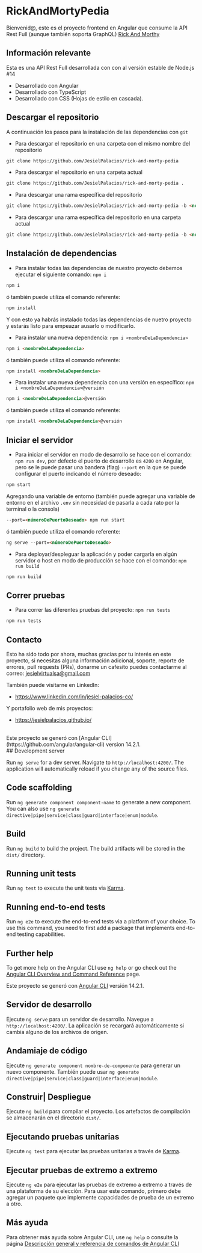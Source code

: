 # RickAndMortyPedia

Bienvenid@, este es el proyecto frontend en Angular que consume  la API Rest Full (aunque también soporta GraphQL) [Rick And Morthy](https://rickandmortyapi.com/documentation)

## Información relevante
Esta es una API Rest Full desarrollada con con al versión estable de Node.js #14

* Desarrollado con Angular
* Desarrollado con TypeScript
* Desarrollado con CSS (Hojas de estilo en cascada).


## Descargar el repositorio
A continuación los pasos para la instalación de las dependencias con `git`

* Para descargar el repositorio en una carpeta con el mismo nombre del repositorio  

```markdown
git clone https://github.com/JesielPalacios/rick-and-morty-pedia
```

* Para descargar el repositorio en una carpeta actual  

```markdown
git clone https://github.com/JesielPalacios/rick-and-morty-pedia .
```

* Para descargar una rama específica del repositorio

```markdown
git clone https://github.com/JesielPalacios/rick-and-morty-pedia -b <nombredeLaRama>
```

* Para descargar una rama específica del repositorio en una carpeta actual  

```markdown
git clone https://github.com/JesielPalacios/rick-and-morty-pedia -b <nombredeLaRama> .
```


## Instalación de dependencias
* Para instalar todas las dependencias de nuestro proyecto debemos  ejecutar el siguiente comando: `npm i`

```markdown
npm i
```

ó también puede utiliza el comando referente:

```markdown
npm install
```

Y con esto ya habrás instalado todas las dependencias de nuetro proyecto y estarás listo para empeazar  ausarlo o modificarlo.

* Para instalar una nueva dependencia: `npm i <nombreDeLaDependencia>`

```markdown
npm i <nombreDeLaDependencia>
```

ó también puede utiliza el comando referente:

```markdown
npm install <nombreDeLaDependencia>
```

* Para instalar una nueva dependencia con una versión en específico: `npm i <nombreDeLaDependencia>@versión`

```markdown
npm i <nombreDeLaDependencia>@versión
```

ó también puede utiliza el comando referente:

```markdown
npm install <nombreDeLaDependencia>@versión
```



## Iniciar el servidor
* Para iniciar el servidor en modo de desarrollo se hace con el comando: `npm run dev`, por defecto el puerto de desarrollo es `4200` en Angular, pero se le puede pasar una bandera (flag) `--port` en la que se puede configurar el puerto indicando el número deseado:

```markdown
npm start
```

Agregando una variable de entorno (también puede agregar una variable de entorno en el archivo `.env` sin necesidad de pasarla a cada rato por la terminal o la consola)

```markdown
--port=<númeroDePuertoDeseado> npm run start
```

ó también puede utiliza el comando referente:

```markdown
ng serve --port=<númeroDePuertoDeseado>
```

* Para deployar/despleguar la aplicación y poder cargarla en algún servidor o host en modo de producción se hace con el comando: `npm run build`

```markdown
npm run build
```




## Correr pruebas
* Para correr las diferentes pruebas del proyecto: `npm run tests`

```markdown
npm run tests
```



## Contacto
Esto ha sido todo por ahora, muchas gracias por tu interés en este proyecto, si necesitas alguna información adicional, soporte, reporte de errores, pull requests (PRs), donarme un cafesito puedes contactarme al correo: jesielvirtualsa@gmail.com

También puede visitarne en LinkedIn:
* https://www.linkedin.com/in/jesiel-palacios-co/

Y portafolio web de mis proyectos:
* https://jesielpalacios.github.io/


<br>
Este proyecto se generó con [Angular CLI](https://github.com/angular/angular-cli) version 14.2.1.

<br>
## Development server

Run `ng serve` for a dev server. Navigate to `http://localhost:4200/`. The application will automatically reload if you change any of the source files.

## Code scaffolding

Run `ng generate component component-name` to generate a new component. You can also use `ng generate directive|pipe|service|class|guard|interface|enum|module`.

## Build

Run `ng build` to build the project. The build artifacts will be stored in the `dist/` directory.

## Running unit tests

Run `ng test` to execute the unit tests via [Karma](https://karma-runner.github.io).

## Running end-to-end tests

Run `ng e2e` to execute the end-to-end tests via a platform of your choice. To use this command, you need to first add a package that implements end-to-end testing capabilities.

## Further help

To get more help on the Angular CLI use `ng help` or go check out the [Angular CLI Overview and Command Reference](https://angular.io/cli) page.


Este proyecto se generó con [Angular CLI](https://github.com/angular/angular-cli) versión 14.2.1.

## Servidor de desarrollo

Ejecute `ng serve` para un servidor de desarrollo. Navegue a `http://localhost:4200/`. La aplicación se recargará automáticamente si cambia alguno de los archivos de origen.

## Andamiaje de código

Ejecute `ng generate component nombre-de-componente` para generar un nuevo componente. También puede usar `ng generate directive|pipe|service|class|guard|interface|enum|module`.

## Construir| Despliegue

Ejecute `ng build` para compilar el proyecto. Los artefactos de compilación se almacenarán en el directorio `dist/`.

## Ejecutando pruebas unitarias

Ejecute `ng test` para ejecutar las pruebas unitarias a través de [Karma](https://karma-runner.github.io).

## Ejecutar pruebas de extremo a extremo

Ejecute `ng e2e` para ejecutar las pruebas de extremo a extremo a través de una plataforma de su elección. Para usar este comando, primero debe agregar un paquete que implemente capacidades de prueba de un extremo a otro.

## Más ayuda

Para obtener más ayuda sobre Angular CLI, use `ng help` o consulte la página [Descripción general y referencia de comandos de Angular CLI](https://angular.io/cli)
